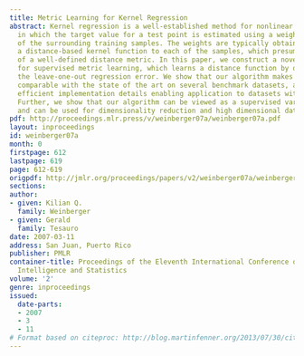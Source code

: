```yaml
---
title: Metric Learning for Kernel Regression
abstract: Kernel regression is a well-established method for nonlinear regression
  in which the target value for a test point is estimated using a weighted average
  of the surrounding training samples. The weights are typically obtained by applying
  a distance-based kernel function to each of the samples, which presumes the existence
  of a well-defined distance metric. In this paper, we construct a novel algorithm
  for supervised metric learning, which learns a distance function by directly minimizing
  the leave-one-out regression error. We show that our algorithm makes kernel regression
  comparable with the state of the art on several benchmark datasets, and we provide
  efficient implementation details enabling application to datasets with  O(10k) instances.
  Further, we show that our algorithm can be viewed as a supervised variation of PCA
  and can be used for dimensionality reduction and high dimensional data visualization.
pdf: http://proceedings.mlr.press/v/weinberger07a/weinberger07a.pdf
layout: inproceedings
id: weinberger07a
month: 0
firstpage: 612
lastpage: 619
page: 612-619
origpdf: http://jmlr.org/proceedings/papers/v2/weinberger07a/weinberger07a.pdf
sections: 
author:
- given: Kilian Q.
  family: Weinberger
- given: Gerald
  family: Tesauro
date: 2007-03-11
address: San Juan, Puerto Rico
publisher: PMLR
container-title: Proceedings of the Eleventh International Conference on Artificial
  Intelligence and Statistics
volume: '2'
genre: inproceedings
issued:
  date-parts:
  - 2007
  - 3
  - 11
# Format based on citeproc: http://blog.martinfenner.org/2013/07/30/citeproc-yaml-for-bibliographies/
---
```

